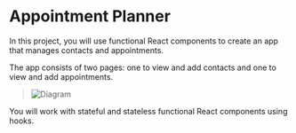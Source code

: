 # Appointment Planner

In this project, you will use functional React components to create an app that manages contacts and appointments.

The app consists of two pages: one to view and add contacts and one to view and add appointments.

> ![Diagram](https://static-assets.codecademy.com/skillpaths/react-redux/appointments-components.png)

You will work with stateful and stateless functional React components using hooks.


